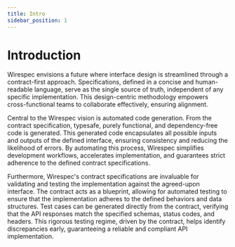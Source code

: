 ```yaml
---
title: Intro
sidebar_position: 1
---
```


# Introduction

Wirespec envisions a future where interface design is streamlined through a contract-first approach. Specifications, defined in a concise and human-readable language, serve as the single source of truth, independent of any specific implementation. This design-centric methodology empowers cross-functional teams to collaborate effectively, ensuring alignment.

Central to the Wirespec vision is automated code generation. From the contract specification, typesafe, purely functional, and dependency-free code is generated. This generated code encapsulates all possible inputs  and outputs of the defined interface, ensuring consistency and reducing the likelihood of errors. By automating this  process, Wirespec simplifies development workflows, accelerates implementation, and guarantees strict adherence to the defined contract specifications.

Furthermore, Wirespec's contract specifications are invaluable for validating and testing the implementation against the agreed-upon interface. The contract acts as a blueprint, allowing for automated testing to ensure that the implementation adheres to the defined behaviors and data structures. Test cases can be generated directly from the contract, verifying that the API responses match the specified schemas, status codes, and headers. This rigorous testing regime, driven by the contract, helps identify discrepancies early, guaranteeing a reliable and compliant API implementation.
